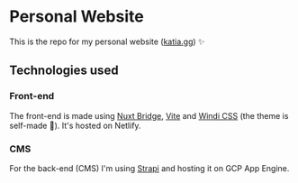 # Personal Website

This is the repo for my personal website ([katia.gg](https//katia.gg)) ✨

## Technologies used

### Front-end

The front-end is made using [Nuxt Bridge](https://v3.nuxtjs.org/getting-started/bridge), [Vite](https://github.com/vitejs/vite) and [Windi CSS](https://github.com/windicss/windicss) (the theme is self-made 🎨).
It's hosted on Netlify.

### CMS

For the back-end (CMS) I'm using [Strapi](https://strapi.io/) and hosting it on GCP App Engine.
